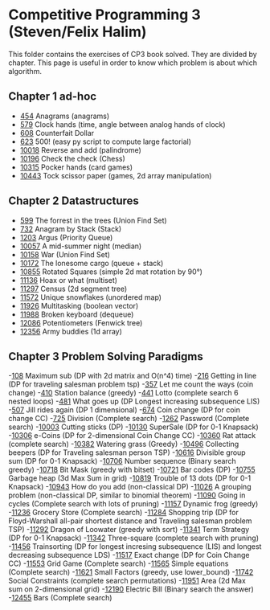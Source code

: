 # Competitive Programming 3 (Steven/Felix Halim)

This folder contains the exercises of CP3 book solved. They are divided by chapter. This page is useful in order to know which problem is about which algorithm.

## Chapter 1 ad-hoc

- [454](https://github.com/steber97/competitive-programming/tree/main/uva/chapter_1_adhoc/454) Anagrams (anagrams)
- [579](https://github.com/steber97/competitive-programming/tree/main/uva/chapter_1_adhoc/579) Clock hands (time, angle between analog hands of clock)
- [608](https://github.com/steber97/competitive-programming/tree/main/uva/chapter_1_adhoc/608) Counterfait Dollar 
- [623](https://github.com/steber97/competitive-programming/tree/main/uva/chapter_1_adhoc/623) 500! (easy py script to compute large factorial)
- [10018](https://github.com/steber97/competitive-programming/tree/main/uva/chapter_1_adhoc/10018) Reverse and add (palindrome)
- [10196](https://github.com/steber97/competitive-programming/tree/main/uva/chapter_1_adhoc/10196) Check the check (Chess)
- [10315](https://github.com/steber97/competitive-programming/tree/main/uva/chapter_1_adhoc/10315) Pocker hands (card games)
- [10443](https://github.com/steber97/competitive-programming/tree/main/uva/chapter_1_adhoc/10443) Tock scissor paper (games, 2d array manipulation)

## Chapter 2 Datastructures

- [599](https://github.com/steber97/competitive-programming/tree/main/uva/chapter_2_datastructures/599) The forrest in the trees (Union Find Set)
- [732](https://github.com/steber97/competitive-programming/tree/main/uva/chapter_2_datastructures/732) Anagram by Stack (Stack)
- [1203](https://github.com/steber97/competitive-programming/tree/main/uva/chapter_2_datastructures/1203) Argus (Priority Queue)
- [10057](https://github.com/steber97/competitive-programming/tree/main/uva/chapter_2_datastructures/10057) A mid-summer night (median)
- [10158](https://github.com/steber97/competitive-programming/tree/main/uva/chapter_2_datastructures/10158) War (Union Find Set)
- [10172](https://github.com/steber97/competitive-programming/tree/main/uva/chapter_2_datastructures/10172) The lonesome cargo (queue + stack)
- [10855](https://github.com/steber97/competitive-programming/tree/main/uva/chapter_2_datastructures/10855) Rotated Squares (simple 2d mat rotation by 90°)
- [11136](https://github.com/steber97/competitive-programming/tree/main/uva/chapter_2_datastructures/11136) Hoax or what (multiset)
- [11297](https://github.com/steber97/competitive-programming/tree/main/uva/chapter_2_datastructures/11297) Census (2d segment tree)
- [11572](https://github.com/steber97/competitive-programming/tree/main/uva/chapter_2_datastructures/11572) Unique snowflakes (unordered map)
- [11926](https://github.com/steber97/competitive-programming/tree/main/uva/chapter_2_datastructures/11926) Multitasking (boolean vector)
- [11988](https://github.com/steber97/competitive-programming/tree/main/uva/chapter_2_datastructures/11988) Broken keyboard (dequeue)
- [12086](https://github.com/steber97/competitive-programming/tree/main/uva/chapter_2_datastructures/12086) Potentiometers (Fenwick tree)
- [12356](https://github.com/steber97/competitive-programming/tree/main/uva/chapter_2_datastructures/12356) Army buddies (1d array)

## Chapter 3 Problem Solving Paradigms

-[108](https://github.com/steber97/competitive-programming/tree/main/uva/chapter_3_paradigms/108) Maximum sub (DP with 2d matrix and O(n^4) time)
-[216](https://github.com/steber97/competitive-programming/tree/main/uva/chapter_3_paradigms/216) Getting in line (DP for traveling salesman problem tsp)
-[357](https://github.com/steber97/competitive-programming/tree/main/uva/chapter_3_paradigms/357) Let me count the ways (coin change)
-[410](https://github.com/steber97/competitive-programming/tree/main/uva/chapter_3_paradigms/410) Station balance (greedy)
-[441](https://github.com/steber97/competitive-programming/tree/main/uva/chapter_3_paradigms/441) Lotto (complete search 6 nested loops)
-[481](https://github.com/steber97/competitive-programming/tree/main/uva/chapter_3_paradigms/481) What goes up (DP Longest increasing subsequence LIS)
-[507](https://github.com/steber97/competitive-programming/tree/main/uva/chapter_3_paradigms/507) Jill rides again (DP 1 dimensional)
-[674](https://github.com/steber97/competitive-programming/tree/main/uva/chapter_3_paradigms/674) Coin change (DP for coin change CC)
-[725](https://github.com/steber97/competitive-programming/tree/main/uva/chapter_3_paradigms/725) Division (Complete search)
-[1262](https://github.com/steber97/competitive-programming/tree/main/uva/chapter_3_paradigms/1262) Password (Complete search)
-[10003](https://github.com/steber97/competitive-programming/tree/main/uva/chapter_3_paradigms/10003) Cutting sticks (DP)
-[10130](https://github.com/steber97/competitive-programming/tree/main/uva/chapter_3_paradigms/10130) SuperSale (DP for 0-1 Knapsack)
-[10306](https://github.com/steber97/competitive-programming/tree/main/uva/chapter_3_paradigms/10306) e-Coins (DP for 2-dimensional Coin Change CC)
-[10360](https://github.com/steber97/competitive-programming/tree/main/uva/chapter_3_paradigms/10360) Rat attack (complete search)
-[10382](https://github.com/steber97/competitive-programming/tree/main/uva/chapter_3_paradigms/10382) Watering grass (Greedy)
-[10496](https://github.com/steber97/competitive-programming/tree/main/uva/chapter_3_paradigms/10496) Collecting beepers (DP for Traveling salesman person TSP)
-[10616](https://github.com/steber97/competitive-programming/tree/main/uva/chapter_3_paradigms/10616) Divisible group sum (DP for 0-1 Knapsack)
-[10706](https://github.com/steber97/competitive-programming/tree/main/uva/chapter_3_paradigms/10706) Number sequence (Binary search greedy)
-[10718](https://github.com/steber97/competitive-programming/tree/main/uva/chapter_3_paradigms/10718) Bit Mask (greedy with bitset)
-[10721](https://github.com/steber97/competitive-programming/tree/main/uva/chapter_3_paradigms/10721) Bar codes (DP)
-[10755](https://github.com/steber97/competitive-programming/tree/main/uva/chapter_3_paradigms/10755) Garbage heap (3d Max Sum in grid)
-[10819](https://github.com/steber97/competitive-programming/tree/main/uva/chapter_3_paradigms/10819) Trouble of 13 dots (DP for 0-1 Knapsack)
-[10943](https://github.com/steber97/competitive-programming/tree/main/uva/chapter_3_paradigms/10943) How do you add (non-classical DP)
-[11026](https://github.com/steber97/competitive-programming/tree/main/uva/chapter_3_paradigms/11026) A grouping problem (non-classical DP, similar to binomial theorem)
-[11090](https://github.com/steber97/competitive-programming/tree/main/uva/chapter_3_paradigms/11090) Going in cycles (Complete search with lots of pruning)
-[11157](https://github.com/steber97/competitive-programming/tree/main/uva/chapter_3_paradigms/11157) Dynamic frog (greedy)
-[11236](https://github.com/steber97/competitive-programming/tree/main/uva/chapter_3_paradigms/11236) Grocery Store (Complete search)
-[11284](https://github.com/steber97/competitive-programming/tree/main/uva/chapter_3_paradigms/11284) Shopping trip (DP for Floyd-Warshall all-pair shortest distance and Traveling salesman problem TSP)
-[11292](https://github.com/steber97/competitive-programming/tree/main/uva/chapter_3_paradigms/11292) Dragon of Loowater (greedy with sort)
-[11341](https://github.com/steber97/competitive-programming/tree/main/uva/chapter_3_paradigms/11341) Term Strategy (DP for 0-1 Knapsack)
-[11342](https://github.com/steber97/competitive-programming/tree/main/uva/chapter_3_paradigms/11342) Three-square (complete search with pruning)
-[11456](https://github.com/steber97/competitive-programming/tree/main/uva/chapter_3_paradigms/11456) Trainsorting (DP for longest incresing subsequence (LIS) and longest decreasing subsequence LDS)
-[11517](https://github.com/steber97/competitive-programming/tree/main/uva/chapter_3_paradigms/11517) Exact change (DP for Coin Change CC)
-[11553](https://github.com/steber97/competitive-programming/tree/main/uva/chapter_3_paradigms/11553) Grid Game (Complete search)
-[11565](https://github.com/steber97/competitive-programming/tree/main/uva/chapter_3_paradigms/11565) Simple equations (Complete search)
-[11621](https://github.com/steber97/competitive-programming/tree/main/uva/chapter_3_paradigms/11621) Small Factors (greedy, use lower_bound)
-[11742](https://github.com/steber97/competitive-programming/tree/main/uva/chapter_3_paradigms/11742) Social Constraints (complete search permutations)
-[11951](https://github.com/steber97/competitive-programming/tree/main/uva/chapter_3_paradigms/11951) Area (2d Max sum on 2-dimensional grid)
-[12190](https://github.com/steber97/competitive-programming/tree/main/uva/chapter_3_paradigms/12190) Electric Bill (Binary search the answer)
-[12455](https://github.com/steber97/competitive-programming/tree/main/uva/chapter_3_paradigms/12455) Bars (Complete search)

